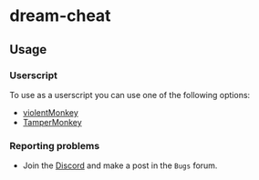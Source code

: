 # dream-cheat

## Usage

### Userscript

To use as a userscript you can use one of the following options:

- [violentMonkey](https://violentmonkey.github.io/)
- [TamperMonkey](https://www.tampermonkey.net/)

### Reporting problems

- Join the [Discord](https://discord.gg/QRqKA9w8mf) and make a post in the `Bugs` forum.
